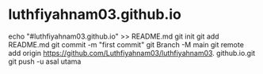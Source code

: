 # luthfiyahnam03.github.io
echo "#luthfiyahnam03.github.io" >> README.md 
git init 
git add README.md 
git commit -m "first commit" 
git Branch -M main 
git remote add origin https://github.com/Luthfiyahnam03/luthfiyahnam03. github.io.git
 git push -u asal utama
